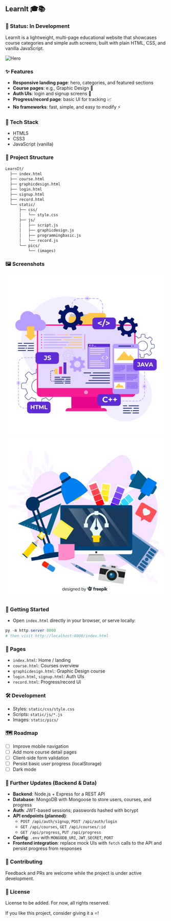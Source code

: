 ## LearnIt 🎓📚

### 🚧 Status: In Development

LearnIt is a lightweight, multi-page educational website that showcases course categories and simple auth screens, built with plain HTML, CSS, and vanilla JavaScript.

![Hero](static/pics/hero.jpg)

### ✨ Features
- **Responsive landing page**: hero, categories, and featured sections
- **Course pages**: e.g., Graphic Design 🎨
- **Auth UIs**: login and signup screens 🔐
- **Progress/record page**: basic UI for tracking 📈
- **No frameworks**: fast, simple, and easy to modify ⚡

### 🧱 Tech Stack
- HTML5
- CSS3
- JavaScript (vanilla)

### 📂 Project Structure
```text
LearnIt/
  ├── index.html
  ├── course.html
  ├── graphicdesign.html
  ├── login.html
  ├── signup.html
  ├── record.html
  └── static/
      ├── css/
      │   └── style.css
      ├── js/
      │   ├── script.js
      │   ├── graphicdesign.js
      │   ├── programmingbasic.js
      │   └── record.js
      └── pics/
          └── (images)
```

### 🖼️ Screenshots
![Courses](static/pics/programming.jpg)
![Design](static/pics/design.jpg)

### 🚀 Getting Started
- Open `index.html` directly in your browser, or serve locally:
```powershell
py -m http.server 8000
# then visit http://localhost:8000/index.html
```

### 📄 Pages
- `index.html`: Home / landing
- `course.html`: Courses overview
- `graphicdesign.html`: Graphic Design course
- `login.html`, `signup.html`: Auth UIs
- `record.html`: Progress/record UI

### 🛠️ Development
- Styles: `static/css/style.css`
- Scripts: `static/js/*.js`
- Images: `static/pics/`

### 🗺️ Roadmap
- [ ] Improve mobile navigation
- [ ] Add more course detail pages
- [ ] Client-side form validation
- [ ] Persist basic user progress (localStorage)
- [ ] Dark mode

### 🔮 Further Updates (Backend & Data)
- **Backend**: Node.js + Express for a REST API
- **Database**: MongoDB with Mongoose to store users, courses, and progress
- **Auth**: JWT-based sessions; passwords hashed with bcrypt
- **API endpoints (planned)**:
  - `POST /api/auth/signup`, `POST /api/auth/login`
  - `GET /api/courses`, `GET /api/courses/:id`
  - `GET /api/progress`, `PUT /api/progress`
- **Config**: `.env` with `MONGODB_URI`, `JWT_SECRET`, `PORT`
- **Frontend integration**: replace mock UIs with `fetch` calls to the API and persist progress from responses

### 🤝 Contributing
Feedback and PRs are welcome while the project is under active development.

### 📜 License
License to be added. For now, all rights reserved.

If you like this project, consider giving it a ⭐!


